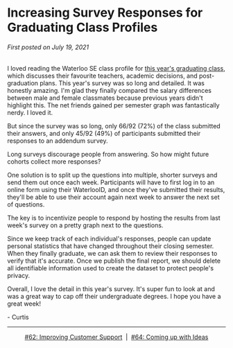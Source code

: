 # Increasing Survey Responses for Graduating Class Profiles

###### First posted on July 19, 2021

I loved reading the Waterloo SE class profile for <a href="https://sexxis.github.io/classprofile/">this year's graduating class</a>, which discusses their favourite teachers, academic decisions, and post-graduation plans. This year's survey was so long and detailed. It was honestly amazing. I'm glad they finally compared the salary differences between male and female classmates because previous years didn't highlight this. The net friends gained per semester graph was fantastically nerdy. I loved it.

But since the survey was so long, only 66/92 (72%) of the class submitted their answers, and only 45/92 (49%) of participants submitted their responses to an addendum survey.

Long surveys discourage people from answering. So how might future cohorts collect more responses?

One solution is to split up the questions into multiple, shorter surveys and send them out once each week. Participants will have to first log in to an online form using their WaterlooID, and once they've submitted their results, they'll be able to use their account again next week to answer the next set of questions.

The key is to incentivize people to respond by hosting the results from last week's survey on a pretty graph next to the questions.

Since we keep track of each individual's responses, people can update personal statistics that have changed throughout their closing semester. When they finally graduate, we can ask them to review their responses to verify that it's accurate. Once we publish the final report, we should delete all identifiable information used to create the dataset to protect people's privacy.

Overall, I love the detail in this year's survey. It's super fun to look at and was a great way to cap off their undergraduate degrees. I hope you have a great week!

\- Curtis

<!--START OF FOOTER-->
<hr style="margin-top:9px;height:1px;border: 0;background-image: linear-gradient(to right, rgba(0, 0, 0, 0.0), rgba(0, 0, 0, 0.5),rgba(0, 0, 0, 0.0));">
<!--START OF ISSUE NAVIGATION LINKS-->
<p align="center"><a href='062_improving_customer_support.md'>#62: Improving Customer Support</a>&nbsp;&nbsp;|&nbsp;&nbsp;<a href='064_coming_up_with_ideas.md'>#64: Coming up with Ideas</a></p>
<!--START OF ISSUE NAVIGATION LINKS-->
<!--END OF FOOTER-->
